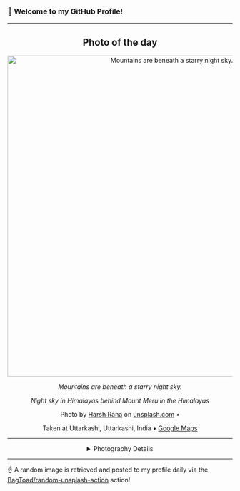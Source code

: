 ### 👋 Welcome to my GitHub Profile!

----
<div align="center">

## Photo of the day
  
  <a href="https://unsplash.com/photos/mountains-are-beneath-a-starry-night-sky-tO4y90Qhoq0"><img width="720" src="https://images.unsplash.com/photo-1750166942048-9a51da2bcefd?crop=entropy&cs=tinysrgb&fit=max&fm=jpg&ixid=M3w1OTQ0OTd8MHwxfHJhbmRvbXx8fHx8fHx8fDE3NTczMTE5MDd8&ixlib=rb-4.1.0&q=80&w=1080" alt="Mountains are beneath a starry night sky."></a>
  
  <em>Mountains are beneath a starry night sky.</em>
  
  <em>Night sky in Himalayas behind Mount Meru in the Himalayas</em>

  Photo by [Harsh Rana](null) on [unsplash.com](https://unsplash.com/) • 
  
  Taken at Uttarkashi, Uttarkashi, India • [Google Maps](https://www.google.com/maps/search/?api=1&query=30.730807,78.444384)
  
  ---
  
<details>
<summary>Photography Details</summary>
  
| Parameter     | Value |
| ------------- | ----- |
| Camera Model  | null |
| Exposure Time | null |
| Aperture      | null |
| Focal Length  | null |
| ISO           | null |
| Location      | Uttarkashi, Uttarkashi, India (India) |
| Coordinates   | Latitude 30.730807, Longitude 78.444384 |

</details>

</div>

----

☝️ A random image is retrieved and posted to my profile daily via the [BagToad/random-unsplash-action](https://github.com/BagToad/random-unsplash-action) action!

